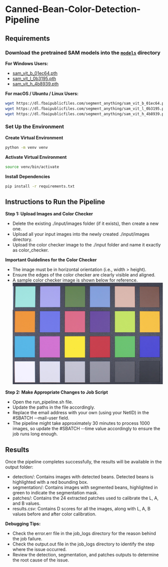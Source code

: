 # Canned-Bean-Color-Detection-Pipeline

## Requirements
### Download the pretrained SAM models into the [`models`](./models/) directory
**For Windows Users:**
- [sam_vit_b_01ec64.pth](https://dl.fbaipublicfiles.com/segment_anything/sam_vit_b_01ec64.pth)
- [sam_vit_l_0b3195.pth](https://dl.fbaipublicfiles.com/segment_anything/sam_vit_l_0b3195.pth)
- [sam_vit_h_4b8939.pth](https://dl.fbaipublicfiles.com/segment_anything/sam_vit_h_4b8939.pth)

**For macOS / Ubuntu / Linux Users:**
```bash
wget https://dl.fbaipublicfiles.com/segment_anything/sam_vit_b_01ec64.pth
wget https://dl.fbaipublicfiles.com/segment_anything/sam_vit_l_0b3195.pth
wget https://dl.fbaipublicfiles.com/segment_anything/sam_vit_h_4b8939.pth
```

### Set Up the Environment
**Create Virtual Environment**
```bash
python -m venv venv
```
**Activate Virtual Environment**
```bash
source venv/bin/activate
```
**Install Dependencies**
```bash
pip install -r requirements.txt
```

## Instructions to Run the Pipeline
**Step 1: Upload Images and Color Checker**
* Delete the existing ./input/images folder (if it exists), then create a new one.
* Upload all your input images into the newly created ./input/images directory.
* Upload the color checker image to the ./input folder and name it exactly as color_checker.

**Important Guidelines for the Color Checker**
* The image must be in horizontal orientation (i.e., width > height).
* Ensure the edges of the color checker are clearly visible and aligned.
* A sample color checker image is shown below for reference.
![Sample Color Checker](assets/color_checker.JPG)

**Step 2: Make Appropriate Changes to Job Script**
* Open the run_pipeline.sh file.
* Update the paths in the file accordingly.
* Replace the email address with your own (using your NetID) in the #SBATCH --mail-user field.
* The pipeline might take approximately 30 minutes to process 1000 images, so update the #SBATCH --time value accordingly to ensure the job runs long enough.

## Results
Once the pipeline completes successfully, the results will be available in the output folder:
- detection/: Contains images with detected beans. Detected beans is highlighted with a red bounding box.
- segmentation/: Contains images with segmented beans, highlighted in green to indicate the segmentation mask.
- patches/: Contains the 24 extracted patches used to calibrate the L, A, and B values.
- results.csv: Contains D scores for all the images, along with L, A, B values before and after color calibration.

**Debugging Tips:**
* Check the error.err file in the job_logs directory for the reason behind the job failure.
* Check the output.out file in the job_logs directory to identify the step where the issue occurred.
* Review the detection, segmentation, and patches outputs to determine the root cause of the issue.